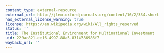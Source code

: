 ```yaml
---
content_type: external-resource
external_url: http://jleo.oxfordjournals.org/content/16/2/334.short
has_external_license_warning: true
license: https://en.wikipedia.org/wiki/All_rights_reserved
status: ''
title: The Institutional Environment for Multinational Investment
uid: 229ac821-ee16-4997-88a5-8314336986f7
wayback_url: ''
---
```

